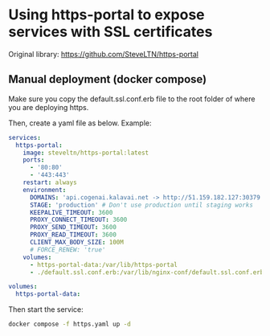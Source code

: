# Using https-portal to expose services with SSL certificates

Original library: https://github.com/SteveLTN/https-portal

## Manual deployment (docker compose)

Make sure you copy the default.ssl.conf.erb file to the root folder of where you are deploying https.

Then, create a yaml file as below. Example:

```yaml
services:
  https-portal:
    image: steveltn/https-portal:latest
    ports:
      - '80:80'
      - '443:443'
    restart: always
    environment:
      DOMAINS: 'api.cogenai.kalavai.net -> http://51.159.182.127:30379'
      STAGE: 'production' # Don't use production until staging works
      KEEPALIVE_TIMEOUT: 3600
      PROXY_CONNECT_TIMEOUT: 3600
      PROXY_SEND_TIMEOUT: 3600
      PROXY_READ_TIMEOUT: 3600
      CLIENT_MAX_BODY_SIZE: 100M
      # FORCE_RENEW: 'true'
    volumes: 
      - https-portal-data:/var/lib/https-portal
      - ./default.ssl.conf.erb:/var/lib/nginx-conf/default.ssl.conf.erb:ro

volumes:
  https-portal-data:
```

Then start the service:
```bash
docker compose -f https.yaml up -d
```

